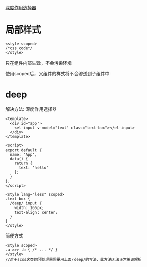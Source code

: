 
[深度作用选择器](https://vue-loader.vuejs.org/zh/guide/scoped-css.html#%E6%B7%B1%E5%BA%A6%E4%BD%9C%E7%94%A8%E9%80%89%E6%8B%A9%E5%99%A8)

# 局部样式

```
<style scoped>
/*css code*/
</style>
```
只在组件内部生效，不会污染环境

使用scoped后，父组件的样式将不会渗透到子组件中

# deep

解决方法: 深度作用选择器

```
<template>
  <div id="app">
    <el-input v-model="text" class="text-box"></el-input>
  </div>
</template>

<script>
export default {
  name: 'App',
  data() {
    return {
      text: 'hello'
    };
  }
};
</script>

<style lang="less" scoped>
.text-box {
  /deep/ input {
    width: 166px;
    text-align: center;
  }
}
</style>
```

简便方式
```
<style scoped>
.a >>> .b { /* ... */ }
</style>
//对于scss这类的预处理器需要用上面/deep/的写法，此方法无法正常编译解析
```

